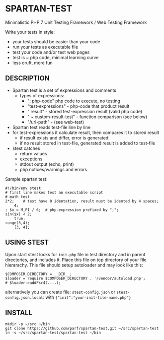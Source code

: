 SPARTAN-TEST
============

Minimalistic PHP 7 Unit Testing Framework / Web Testing Framework

Write your tests in style:
* your tests should be easier than your code
* run your tests as executable file
* test your code and/or test web pages
* test is ~ php code, minimal learning curve
* less cruft, more fun

DESCRIPTION
-----------
* Spartan test is a set of expressions and comments
    - types of expressions:
        + "; php-code" php code to execute, no testing
        + "test-expressions" - php-code that product result
        + "    result" - stored test-expression result (valid php code)
        + "    ~ custom-result-test" - function comparison (see below)
        + "/url-path" - (see web-test)
* Spartan test reads test-file line by line
* for test-expressions it calculate result, then compares it to stored result
    - if result exists and differ, error is generated
    - if no result stored in test-file, generated result is added to test-file
* stest catches 
    - return values
    - exceptions
    - stdout output (echo, print)
    - php notices/warnings and errors

Sample spartan test:
```
#!/bin/env stest
# first line makes test an executable script
# math test
2*2;    # test have 0 identation, result must be idented by 4 spaces;
    4;
; $x = M_PI / 6;  # php-expression prefixed by ";";
sin($x) < 2;
    true;
range(3,4);
    [3, 4];
```

USING STEST
-----------
Upon start stest looks for `init.php` file in test directory and in parent directories, and includes it.
Place this file on top directory of your file hierarachy. 
This file should setup autoloader and may look like this:
```
$COMPOSER_DIRECTORY = __DIR__;
$loader = require $COMPOSER_DIRECTORY . '/vendor/autoload.php';
# $loader->addPsr4(....);
```
alternatively you can create file:
`stest-config.json` or `stest-config.json.local`: with
`{"init":"your-init-file-name.php"}`

INSTALL
-------
    mkdir -p ~/src ~/bin
    git clone https://github.com/parf/spartan-test.git ~/src/spartan-test
    ln -s ~/src/spartan-test/spartan-test ~/bin
